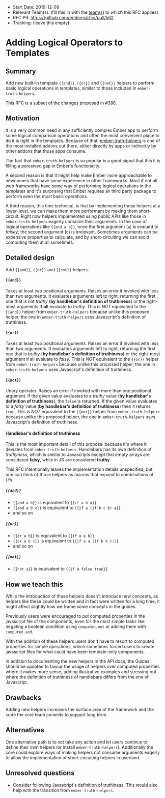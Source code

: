 - Start Date: 2019-12-08
- Relevant Team(s): (fill this in with the [team(s)](README.md#relevant-teams) to which this RFC applies)
- RFC PR: https://github.com/emberjs/rfcs/pull/562
- Tracking: (leave this empty)

# Adding Logical Operators to Templates

## Summary

Add new built-in template `{{and}}`, `{{or}}` and `{{not}}` helpers to perform basic logical operations in templates, similar to those included in `ember-truth-helpers`.

This RFC is a subset of the changes proposed in #388.

## Motivation

It is a very common need in any sufficiently complex Ember app to perform some logical comparison operations and often the most convenient place to do it is right in the templates.
Because of that, [ember-truth-helpers](https://github.com/jmurphyau/ember-truth-helpers) is one of the most installed addons out there, either directly by apps or indirectly by
other addons that those apps consume.

The fact that `ember-truth-helpers` is so popular is a good signal that this it is filling a perceived gap in Ember's functionality.

A second reason is that it might help make Ember more approachable to newcomers that have some experience in other frameworks.
Most if not all web frameworks have some way of performing logical operations in the templates and it's surprising that Ember requires an third party package to perform
even the most basic operations.

A third reason, this time technical, is that by implementing those helpers at a lower-level, we can make them more performant by making them short-circuit.
Right now helpers implemented using public APIs like those in `ember-truth-helpers` eagerly consume their arguments. In the case of logical operations like `{{and a b}}`,
once the first argument (`a`) is evalued to _falsey_, the second argument (`b`) is irrelevant. Sometimes arguments can be expensive properties to calculate,
and by short-circuiting we can avoid computing them at all sometimes.


## Detailed design

Add `{{and}}`, `{{or}}` and `{{not}}` helpers.

#### `{{and}}`
Takes at least two positional arguments. Raises an error if invoked with less than two arguments.
It evaluates arguments left to right, returning the first one that is not _truthy_ (**by handlebar's definition of truthiness**)
or the right-most arguments if **all** evaluate to _truthy_.
This is *NOT* equivalent to the `{{and}}` helper from `ember-truth-helpers` because unlike this proposed helper, the one in `ember-truth-helpers`
uses Javascript's definition of truthiness.

#### `{{or}}`
Takes at least two positional arguments. Raises an error if invoked with less than two arguments.
It evaluates arguments left to right, returning the first one that is _truthy_ (**by handlebar's definition of truthiness**) or the
right-most argument if all evaluate to _falsy_.
This is *NOT* equivalent to the `{{or}}` helper from `ember-truth-helpers` because unlike this proposed helper, the one in `ember-truth-helpers`
uses Javascript's definition of truthiness.

#### `{{not}}`
Unary operator. Raises an error if invoked with more than one positional argument. If the given value evaluates to a _truthy_ value (**by handlebar's definition of truthiness**),
the `false` is returned. If the given value evaluates to a _falsy_ value (**by handlebar's definition of truthiness**) then it returns `true`.
This is *NOT* equivalent to the `{{not}}` helper from `ember-truth-helpers` because unlike this proposed helper, the one in `ember-truth-helpers`
uses Javascript's definition of truthiness.

#### Handlebar's definition of truthiness
This is the most important detail of this proposal because it's where it deviates from `ember-truth-helpers`.
Handlebars has its own definition of _truthyness_, which is similar to Javascripts except that empty arrays are
considered **falsy**, while in JS are considered **truthy**.


This RFC intentionally leaves the implementation details unspecified, but one can think of those helpers as macros that
expand to combinations of `if`s.

##### `{{and}}`
- `{{and a b}}` is equivalent to `{{if a b a}}`
- `{{and a b c}}` is equivalent to  `{{if a (if b c b) a}}`
- and so on

##### `{{or}}`
- `{{or a b}}` is equivalent to `{{if a a b}}`
- `{{or a b c}}` is equivalent to  `{{if a a (if b b c)}}`
- and so on

##### `{{not}}`
- `{{not a}}` is equivalent to `{{if a false true}}`

## How we teach this

While the introduction of these helpers doesn't introduce new concepts, as helpers like these could be
written and in fact were written for a long time, it might affect slightly how we frame some concepts in the guides.

Previously users were encouraged to put computed properties in the javascript file of the components, even for
the most simple tasks like negating a boolean condition using `computed.not` or adding them with `computed.and`.

With the addition of these helpers users don't have to resort to computed properties for simple operations, which sometimes
forced users to create javascript files for what could have been template-only components.

In addition to documenting the new helpers in the API docs, the Guides should be updated to favour the usage of helpers
over computed properties where it makes more sense, adding illustrative examples and stressing out where
the definition of truthiness of handlebars differs from the one of Javascript.

## Drawbacks

Adding new helpers increases the surface area of the framework and the code the core team commits to support long term.

## Alternatives

One alternative path is to not take any action and let users continue to define their own helpers (or install `ember-truth-helpers`).
Additionally the core could explore ways of making helpers not consume arguments eagerly to allow the implementation
of short-circuiting helpers in userland.

## Unresolved questions

- Consider following Javascript's definition of truthiness. This would also help with the transition from `ember-truth-helpers`.

